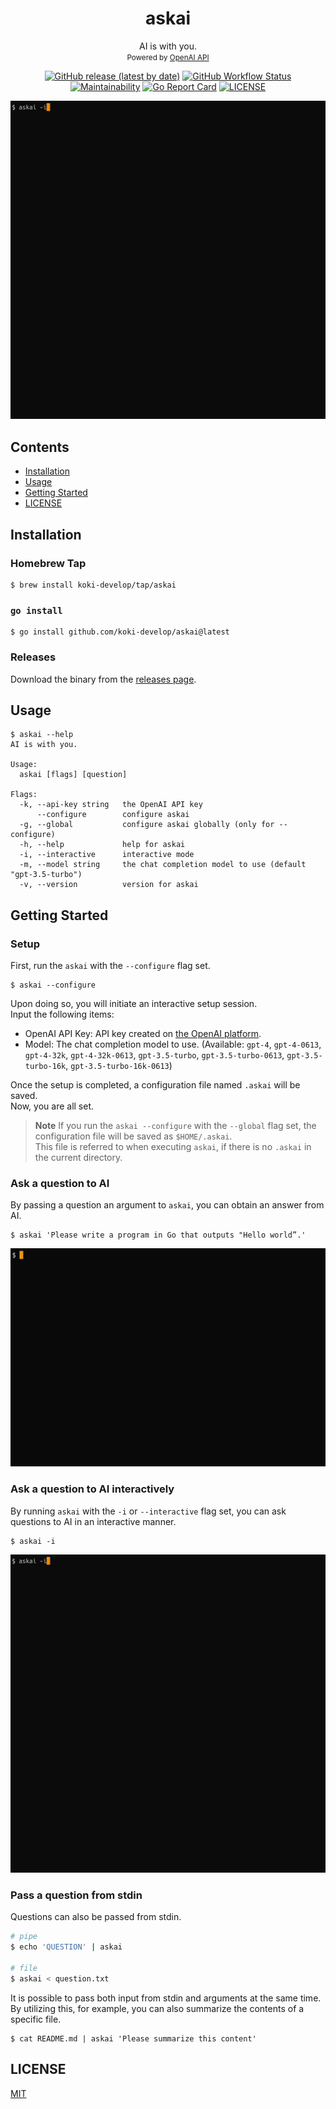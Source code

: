 <h1 align="center">askai</h1>

<p align="center">
AI is with you.<br>
<small>Powered by <a href="https://openai.com/blog/openai-api">OpenAI API</a></small>
</p>

<p align="center">
<a href="https://github.com/koki-develop/askai/releases/latest"><img src="https://img.shields.io/github/v/release/koki-develop/askai" alt="GitHub release (latest by date)"></a>
<a href="https://github.com/koki-develop/askai/actions/workflows/ci.yml"><img src="https://img.shields.io/github/actions/workflow/status/koki-develop/askai/ci.yml?logo=github" alt="GitHub Workflow Status"></a>
<a href="https://codeclimate.com/github/koki-develop/askai/maintainability"><img src="https://img.shields.io/codeclimate/maintainability/koki-develop/askai?style=flat&amp;logo=codeclimate" alt="Maintainability"></a>
<a href="https://goreportcard.com/report/github.com/koki-develop/askai"><img src="https://goreportcard.com/badge/github.com/koki-develop/askai" alt="Go Report Card"></a>
<a href="./LICENSE"><img src="https://img.shields.io/github/license/koki-develop/askai" alt="LICENSE"></a>
</p>

<p align="center">
<img src="./assets/demo.gif" >
</p>

## Contents

- [Installation](#installation)
- [Usage](#usage)
- [Getting Started](#getting-started)
- [LICENSE](#license)

## Installation

### Homebrew Tap

```console
$ brew install koki-develop/tap/askai
```

### `go install`

```console
$ go install github.com/koki-develop/askai@latest
```

### Releases

Download the binary from the [releases page](https://github.com/koki-develop/askai/releases/latest).

## Usage

```console
$ askai --help
AI is with you.

Usage:
  askai [flags] [question]

Flags:
  -k, --api-key string   the OpenAI API key
      --configure        configure askai
  -g, --global           configure askai globally (only for --configure)
  -h, --help             help for askai
  -i, --interactive      interactive mode
  -m, --model string     the chat completion model to use (default "gpt-3.5-turbo")
  -v, --version          version for askai
```

## Getting Started

### Setup

First, run the `askai` with the `--configure` flag set.

```console
$ askai --configure
```

Upon doing so, you will initiate an interactive setup session.  
Input the following items:

- OpenAI API Key: API key created on [the OpenAI platform](https://platform.openai.com).
- Model: The chat completion model to use. (Available: `gpt-4`, `gpt-4-0613`, `gpt-4-32k`, `gpt-4-32k-0613`, `gpt-3.5-turbo`, `gpt-3.5-turbo-0613`, `gpt-3.5-turbo-16k`, `gpt-3.5-turbo-16k-0613`)

Once the setup is completed, a configuration file named `.askai` will be saved.  
Now, you are all set.

> **Note**
> If you run the `askai --configure` with the `--global` flag set, the configuration file will be saved as `$HOME/.askai`.  
> This file is referred to when executing `askai`, if there is no `.askai` in the current directory.

### Ask a question to AI

By passing a question an argument to `askai`, you can obtain an answer from AI.

```console
$ askai 'Please write a program in Go that outputs "Hello world”.'
```

![](./assets/oneshot.gif)

### Ask a question to AI interactively

By running `askai` with the `-i` or `--interactive` flag set, you can ask questions to AI in an interactive manner.

```console
$ askai -i
```

![](./assets/demo.gif)

### Pass a question from stdin

Questions can also be passed from stdin.

```sh
# pipe
$ echo 'QUESTION' | askai

# file
$ askai < question.txt
```

It is possible to pass both input from stdin and arguments at the same time.  
By utilizing this, for example, you can also summarize the contents of a specific file.

```console
$ cat README.md | askai 'Please summarize this content'
```

## LICENSE

[MIT](./LICENSE)
